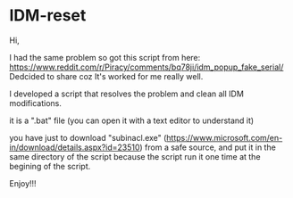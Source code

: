 # IDM-reset

Hi,

I had the same problem so got this script from here: https://www.reddit.com/r/Piracy/comments/bq78ji/idm_popup_fake_serial/
Dedcided to share coz It's worked for me really well.

I developed a script that resolves the problem and clean all IDM modifications.

it is a ".bat" file (you can open it with a text editor to understand it)

you have just to download "subinacl.exe" (https://www.microsoft.com/en-in/download/details.aspx?id=23510) from a safe source, and put it in the same directory of the script because the script run it one time at the begining of the script.

Enjoy!!!
